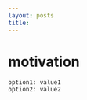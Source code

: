 ```yaml
---
layout: posts
title:
---
```


# motivation

```table-of-contents
option1: value1
option2: value2
```

